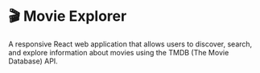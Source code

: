 # 🎬 Movie Explorer

A responsive React web application that allows users to discover, search, and explore information about movies using the TMDB (The Movie Database) API.
